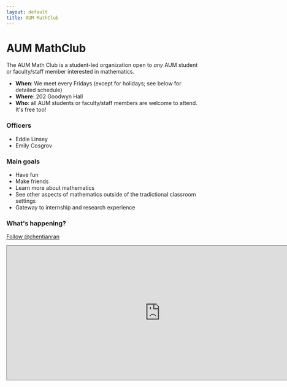 ```yaml
---
layout: default
title: AUM MathClub
---
```


# AUM MathClub

The AUM Math Club is a student-led organization open to 
_any_ AUM student or faculty/staff member interested in mathematics.

* __When__: We meet every Fridays (except for holidays; see below for detailed schedule)
* __Where__: 202 Goodwyn Hall
* __Who__: all AUM students or faculty/staff members are welcome to attend. It's free too!

### Officers

* Eddie Linsey
* Emily Cosgrov

### Main goals

* Have fun
* Make friends
* Learn more about mathematics
* See other aspects of mathematics outside of the tradictional classroom settings
* Gateway to internship and research experience

### What's happening?

<a href="https://twitter.com/chentianran" class="twitter-follow-button" data-show-count="false">Follow @chentianran</a><script async src="//platform.twitter.com/widgets.js" charset="utf-8"></script>

<iframe src="https://calendar.google.com/calendar/embed?showNav=0&amp;showDate=0&amp;showPrint=0&amp;showTabs=0&amp;showCalendars=0&amp;showTz=0&amp;mode=AGENDA&amp;height=350&amp;wkst=1&amp;bgcolor=%23ffffff&amp;src=b037um6gavh9lfi7d1sjl36cbc%40group.calendar.google.com&amp;color=%23B1440E&amp;ctz=America%2FChicago" style="border:solid 1px #777" width="800" height="350" frameborder="0" scrolling="no"></iframe>

